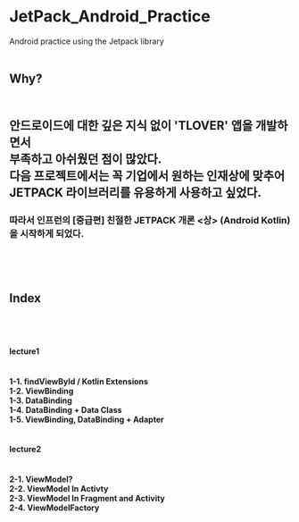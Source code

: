 # JetPack_Android_Practice
Android practice using the Jetpack library
<br>
<br>
<h2>Why?<h2>
<br>
안드로이드에 대한 깊은 지식 없이 'TLOVER' 앱을 개발하면서<br>
부족하고 아쉬웠던 점이 많았다.<br>
다음 프로젝트에서는 꼭 기업에서 원하는 인재상에 맞추어 JETPACK 라이브러리를 유용하게 사용하고 싶었다.<br>
<h3>따라서 인프런의 [중급편] 친절한 JETPACK 개론 <상> (Android Kotlin)을 시작하게 되었다.<h3>
<br>
<br>
<h2>Index<h2>
<br>
<h4>lecture1<h4>
<br>
1-1. findViewById / Kotlin Extensions
<br>
1-2. ViewBinding
<br>
1-3. DataBinding
<br>
1-4. DataBinding + Data Class
<br>
1-5. ViewBinding, DataBinding + Adapter
<br>
<br>
<h4>lecture2<h4>
<br>
2-1. ViewModel?
<br>
2-2. ViewModel In Activty
<br>
2-3. ViewModel In Fragment and Activity
<br>
2-4. ViewModelFactory
<br>
